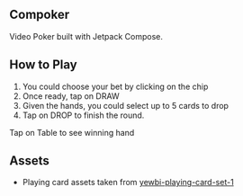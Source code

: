 ## Compoker
Video Poker built with Jetpack Compose. 

## How to Play
1. You could choose your bet by clicking on the chip
2. Once ready, tap on DRAW
3. Given the hands, you could select up to 5 cards to drop
4. Tap on DROP to finish the round.

Tap on Table to see winning hand

## Assets
- Playing card assets taken from [yewbi-playing-card-set-1](https://unbent.itch.io/yewbi-playing-card-set-1)
